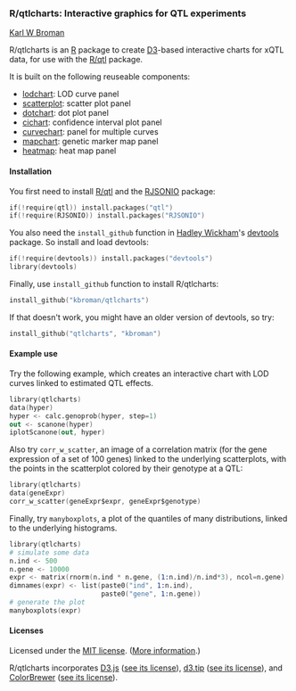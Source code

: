 ### R/qtlcharts: Interactive graphics for QTL experiments

[Karl W Broman](http://www.biostat.wisc.edu/~kbroman)

R/qtlcharts is an [R](http://www.r-project.org) package to create
[D3](http://d3js.org)-based interactive charts for xQTL data, for use
with the [R/qtl](http://www.rqtl.org) package.

It is built on the following reuseable components:
- [lodchart](inst/panels/lodchart): LOD curve panel
- [scatterplot](inst/panels/scatterplot): scatter plot panel
- [dotchart](inst/panels/dotchart): dot plot panel
- [cichart](inst/panels/cichart): confidence interval plot panel
- [curvechart](inst/panels/curvechart): panel for multiple curves
- [mapchart](inst/panels/mapchart): genetic marker map panel
- [heatmap](inst/panels/heatmap): heat map panel


#### Installation

You first need to install [R/qtl](http://www.rqtl.org) and the
[RJSONIO](http://cran.r-project.org/web/packages/RJSONIO/index.html)
package:

```S
if(!require(qtl)) install.packages("qtl")
if(!require(RJSONIO)) install.packages("RJSONIO")
```

You also need the `install_github` function in
[Hadley Wickham](http://had.co.nz/)'s [devtools](http://github.com/hadley/devtools) package. So install
and load devtools:

```S
if(!require(devtools)) install.packages("devtools")
library(devtools)
```

Finally, use `install_github` function to install R/qtlcharts:

```S
install_github("kbroman/qtlcharts")
```

If that doesn't work, you might have an older version of devtools, so try:

```S
install_github("qtlcharts", "kbroman")
```

#### Example use

Try the following example, which creates an interactive chart with LOD
curves linked to estimated QTL effects.

```S
library(qtlcharts)
data(hyper)
hyper <- calc.genoprob(hyper, step=1)
out <- scanone(hyper)
iplotScanone(out, hyper)
```

Also try `corr_w_scatter`, an image of a correlation matrix (for the
gene expression of a set of 100 genes) linked to the underlying
scatterplots, with the points in the scatterplot colored by their
genotype at a QTL:

```S
library(qtlcharts)
data(geneExpr)
corr_w_scatter(geneExpr$expr, geneExpr$genotype)
```

Finally, try `manyboxplots`, a plot of the quantiles of many
distributions, linked to the underlying histograms.

```S
library(qtlcharts)
# simulate some data
n.ind <- 500
n.gene <- 10000
expr <- matrix(rnorm(n.ind * n.gene, (1:n.ind)/n.ind*3), ncol=n.gene)
dimnames(expr) <- list(paste0("ind", 1:n.ind),
                       paste0("gene", 1:n.gene))
# generate the plot
manyboxplots(expr)
```

#### Licenses

Licensed under the [MIT license](LICENSE). ([More information](http://en.wikipedia.org/wiki/MIT_License).)

R/qtlcharts incorporates [D3.js](http://d3js.org)
([see its license](inst/d3/LICENSE)),
[d3.tip](http://github.com/Caged/d3-tip)
([see its license](inst/d3-tip/LICENSE)), and
[ColorBrewer](http://colorbrewer2.org) ([see its license](inst/colorbrewer/LICENSE)).

